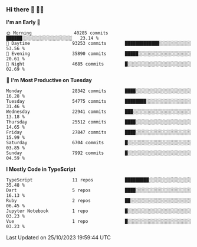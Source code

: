 ### Hi there 👋 🧑‍💻



<!--START_SECTION:waka-->
**I'm an Early 🐤** 

```text
🌞 Morning                40285 commits       ██████░░░░░░░░░░░░░░░░░░░   23.14 % 
🌆 Daytime                93253 commits       █████████████░░░░░░░░░░░░   53.56 % 
🌃 Evening                35890 commits       █████░░░░░░░░░░░░░░░░░░░░   20.61 % 
🌙 Night                  4685 commits        █░░░░░░░░░░░░░░░░░░░░░░░░   02.69 % 
```
📅 **I'm Most Productive on Tuesday** 

```text
Monday                   28342 commits       ████░░░░░░░░░░░░░░░░░░░░░   16.28 % 
Tuesday                  54775 commits       ████████░░░░░░░░░░░░░░░░░   31.46 % 
Wednesday                22941 commits       ███░░░░░░░░░░░░░░░░░░░░░░   13.18 % 
Thursday                 25512 commits       ████░░░░░░░░░░░░░░░░░░░░░   14.65 % 
Friday                   27847 commits       ████░░░░░░░░░░░░░░░░░░░░░   15.99 % 
Saturday                 6704 commits        █░░░░░░░░░░░░░░░░░░░░░░░░   03.85 % 
Sunday                   7992 commits        █░░░░░░░░░░░░░░░░░░░░░░░░   04.59 % 
```


**I Mostly Code in TypeScript** 

```text
TypeScript               11 repos            █████████░░░░░░░░░░░░░░░░   35.48 % 
Dart                     5 repos             ████░░░░░░░░░░░░░░░░░░░░░   16.13 % 
Ruby                     2 repos             ██░░░░░░░░░░░░░░░░░░░░░░░   06.45 % 
Jupyter Notebook         1 repo              █░░░░░░░░░░░░░░░░░░░░░░░░   03.23 % 
Vue                      1 repo              █░░░░░░░░░░░░░░░░░░░░░░░░   03.23 % 
```




 Last Updated on 25/10/2023 19:59:44 UTC
<!--END_SECTION:waka-->


